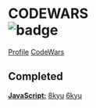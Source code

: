 # CODEWARS <br>![badge](https://www.codewars.com/users/ifrosta/badges/small)

[Profile](https://www.codewars.com/users/ifrosta)
[CodeWars](https://www.codewars.com/r/ZzpXAg)
## Completed
**[JavaScript:](https://github.com/iFrosta/CodeWars/blob/master/js/)**
[8kyu](https://github.com/iFrosta/CodeWars/blob/master/js/8kyu)
[6kyu](https://github.com/iFrosta/CodeWars/blob/master/js/6kyu)

